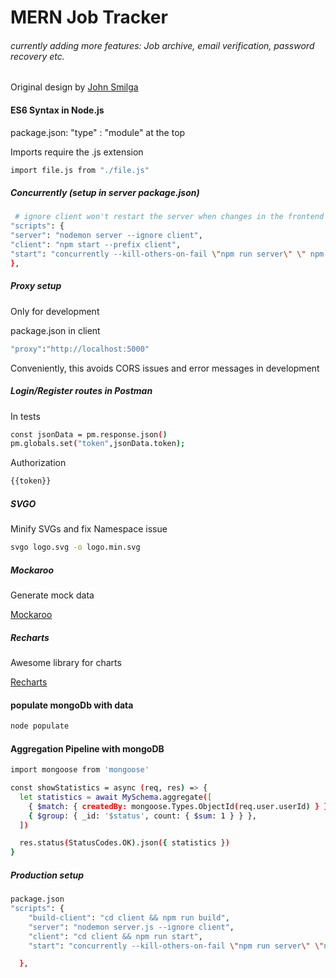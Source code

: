 # MERN Job Tracker

###### currently adding more features: Job archive, email verification, password recovery etc.

Original design by [John Smilga](https://github.com/john-smilga)

#### ES6 Syntax in Node.js

package.json: "type" : "module" at the top

Imports require the .js extension

```sh
import file.js from "./file.js"
```

##### Concurrently (setup in server package.json)

```sh
 # ignore client won't restart the server when changes in the frontend happen
"scripts": {
"server": "nodemon server --ignore client",
"client": "npm start --prefix client",
"start": "concurrently --kill-others-on-fail \"npm run server\" \" npm run client\""
},
```

##### Proxy setup

Only for development

package.json in client

```sh
"proxy":"http://localhost:5000"
```

Conveniently, this avoids CORS issues and error messages in development

##### Login/Register routes in Postman

In tests

```sh
const jsonData = pm.response.json()
pm.globals.set("token",jsonData.token);
```

Authorization

```sh
{{token}}
```

##### SVGO

Minify SVGs and fix Namespace issue

```sh
svgo logo.svg -o logo.min.svg
```

##### Mockaroo

Generate mock data

[Mockaroo](https://www.mockaroo.com/)

##### Recharts

Awesome library for charts

[Recharts](https://recharts.org)

#### populate mongoDb with data

```sh
node populate
```

#### Aggregation Pipeline with mongoDB

```sh
import mongoose from 'mongoose'

const showStatistics = async (req, res) => {
  let statistics = await MySchema.aggregate([
    { $match: { createdBy: mongoose.Types.ObjectId(req.user.userId) } },
    { $group: { _id: '$status', count: { $sum: 1 } } },
  ])

  res.status(StatusCodes.OK).json({ statistics })
}
```

##### Production setup

```sh
package.json
"scripts": {
    "build-client": "cd client && npm run build",
    "server": "nodemon server.js --ignore client",
    "client": "cd client && npm run start",
    "start": "concurrently --kill-others-on-fail \"npm run server\" \"npm run client\""

  },
```
